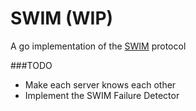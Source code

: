 # SWIM (WIP)
A go implementation of the [SWIM](http://www.cs.cornell.edu/~asdas/research/dsn02-swim.pdf) protocol

###TODO
- Make each server knows each other
- Implement the SWIM Failure Detector
